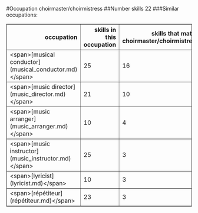 #Occupation choirmaster/choirmistress
##Number skills 22
###Similar occupations:
<table border="1" class="dataframe">
  <thead>
    <tr style="text-align: right;">
      <th>occupation</th>
      <th>skills in this occupation</th>
      <th>skills that match choirmaster/choirmistress</th>
      <th>percentage match with choirmaster/choirmistress</th>
      <th>skills not in choirmaster/choirmistress</th>
    </tr>
  </thead>
  <tbody>
    <tr>
      <td>&lt;span&gt;[musical conductor](musical_conductor.md)&lt;/span&gt;</td>
      <td>25</td>
      <td>16</td>
      <td>0.727273</td>
      <td>9</td>
    </tr>
    <tr>
      <td>&lt;span&gt;[music director](music_director.md)&lt;/span&gt;</td>
      <td>21</td>
      <td>10</td>
      <td>0.454545</td>
      <td>11</td>
    </tr>
    <tr>
      <td>&lt;span&gt;[music arranger](music_arranger.md)&lt;/span&gt;</td>
      <td>10</td>
      <td>4</td>
      <td>0.181818</td>
      <td>6</td>
    </tr>
    <tr>
      <td>&lt;span&gt;[music instructor](music_instructor.md)&lt;/span&gt;</td>
      <td>25</td>
      <td>3</td>
      <td>0.136364</td>
      <td>22</td>
    </tr>
    <tr>
      <td>&lt;span&gt;[lyricist](lyricist.md)&lt;/span&gt;</td>
      <td>10</td>
      <td>3</td>
      <td>0.136364</td>
      <td>7</td>
    </tr>
    <tr>
      <td>&lt;span&gt;[répétiteur](répétiteur.md)&lt;/span&gt;</td>
      <td>23</td>
      <td>3</td>
      <td>0.136364</td>
      <td>20</td>
    </tr>
  </tbody>
</table>
